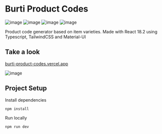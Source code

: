 # Burti Product Codes
![image](https://img.shields.io/badge/React-20232A?style=for-the-badge&logo=react&logoColor=61DAFB)
![image](https://img.shields.io/badge/Tailwind_CSS-38B2AC?style=for-the-badge&logo=tailwind-css&logoColor=white)
![image](https://img.shields.io/badge/Material%20UI-007FFF?style=for-the-badge&logo=mui&logoColor=white)
![image](https://img.shields.io/badge/TypeScript-007ACC?style=for-the-badge&logo=typescript&logoColor=white)

Product code generator based on item varieties. Made with React 18.2 using Typescript, TailwindCSS and Material-UI

## Take a look

[burti-product-codes.vercel.app](https://burti-product-codes.vercel.app/)

![image](https://github.com/Cerbenix/Burti_Product_Codes/assets/124684938/f1c9f661-1676-44bb-9682-edd5bb4ed010)


## Project Setup

Install dependencies

```
npm install
```

Run locally

```
npm run dev
```
